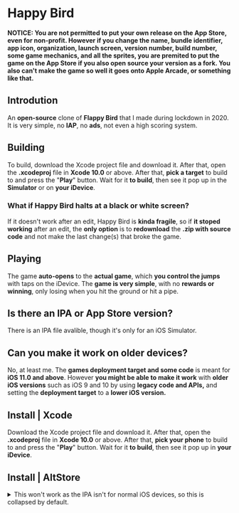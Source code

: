 # Happy Bird
**NOTICE: You are not permitted to put your own release on the App Store, even for non-profit. However if you change the name, bundle identifier, app icon, organization, launch screen, version number, build number, some game mechanics, and all the sprites, you are premited to put the game on the App Store if you also open source your version as a fork. You also can't make the game so well it goes onto Apple Arcade, or something like that.**
## Introdution
An **open-source** clone of **Flappy Bird** that I made during lockdown in 2020. It is very simple, no **IAP**, no **ads**, not even a high scoring system.
## Building
To build, download the Xcode project file and download it. After that, open the **.xcodeproj** file in **Xcode 10.0** or above. After that, **pick a target** to build to and press the "**Play**" button. Wait for it **to build**, then see it pop up in the **Simulator** or on **your iDevice**.
### What if Happy Bird halts at a black or white screen?
If it doesn't work after an edit, Happy Bird is **kinda fragile**, so if **it stoped working** after an edit, the **only option** is to **redownload** the **.zip with source code** and not make the last change(s) that broke the game.
## Playing
The game **auto-opens** to the **actual game**, which **you control the jumps** with taps on the iDevice. The **game is very simple**, with no **rewards or winning**, only losing when you hit the ground or hit a pipe.
## Is there an IPA or App Store version?
There is an IPA file avalible, though it's only for an iOS Simulator.
## Can you make it work on older devices?
No, at least me. The **games deployment target and some code** is meant for **iOS 11.0 and above**. However **you might be able to make it work** with **older iOS versions** such as iOS 9 and 10  by using **legacy code and APIs,** and setting the **deployment target** to a **lower iOS version.**
## Install | Xcode
Download the Xcode project file and download it. After that, open the **.xcodeproj** file in **Xcode 10.0** or above. After that, **pick your phone** to build to and press the "**Play**" button. Wait for it **to build**, then see it pop up in **your iDevice**.
## Install | AltStore
<details><summary>This won't work as the IPA isn't for normal iOS devices, so this is collapsed by default.</summary>
<p>

Download the IPA to your PC or Mac, then install AltStore **to your device**, then select the **IPA file** in the **Files** app and open it in **AltStore**. Make sure that your device is **linked to a non-Family Sharing Apple ID** and **pluged into** your **PC or Mac.** The app will install.

</p>
</details>
